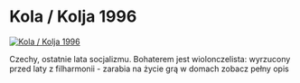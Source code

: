 Kola / Kolja 1996 
=============
[![Kola / Kolja 1996 ](http://vidos.pl/images/player.gif)](http://vidos.pl/kola-kolja-1996)

 Czechy, ostatnie lata socjalizmu. Bohaterem jest wiolonczelista: wyrzucony przed laty z filharmonii - zarabia na życie grą w domach zobacz pełny opis
